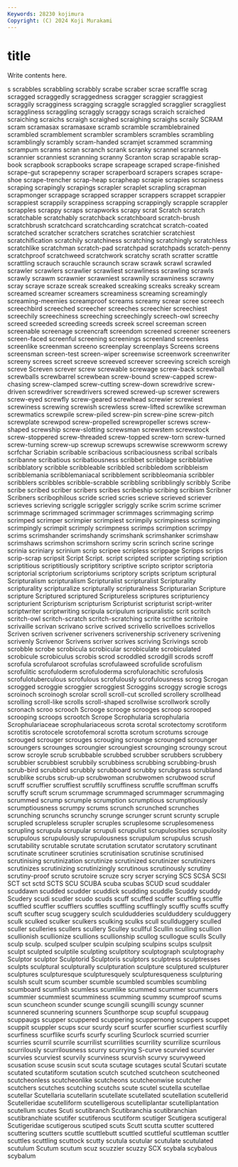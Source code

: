 ```yaml
---
Keywords: 28230 kojimura
Copyright: (C) 2024 Koji Murakami
---
```


# title

Write contents here.



s scrabbles scrabbling scrabbly
scrabe scraber scrae scraffle scrag scragged scraggedly scraggedness scragger scraggier
scraggiest scraggily scragginess scragging scraggle scraggled scragglier scraggliest scraggliness scraggling
scraggly scraggy scrags scraich scraiched scraiching scraichs scraigh scraighed scraighing
scraighs scraily SCRAM scram scramasax scramasaxe scramb scramble scramblebrained scrambled
scramblement scrambler scramblers scrambles scrambling scramblingly scrambly scram-handed scramjet scrammed
scramming scrampum scrams scran scranch scrank scranky scrannel scrannels scrannier
scranniest scranning scranny Scranton scrap scrapable scrap-book scrapbook scrapbooks scrape
scrapeage scraped scrape-finished scrape-gut scrapepenny scraper scraperboard scrapers scrapes scrape-shoe
scrape-trencher scrap-heap scrapheap scrapie scrapies scrapiness scraping scrapingly scrapings scrapler
scraplet scrapling scrapman scrapmonger scrappage scrapped scrapper scrappers scrappet scrappier
scrappiest scrappily scrappiness scrapping scrappingly scrapple scrappler scrapples scrappy scraps
scrapworks scrapy scrat Scratch scratch scratchable scratchably scratchback scratchboard scratch-brush
scratchbrush scratchcard scratchcarding scratchcat scratch-coated scratched scratcher scratchers scratches scratchier
scratchiest scratchification scratchily scratchiness scratching scratchingly scratchless scratchlike scratchman scratch-pad
scratchpad scratchpads scratch-penny scratchproof scratchweed scratchwork scratchy scrath scratter scrattle
scrattling scrauch scrauchle scraunch scraw scrawk scrawl scrawled scrawler scrawlers
scrawlier scrawliest scrawliness scrawling scrawls scrawly scrawm scrawnier scrawniest scrawnily
scrawniness scrawny scray scraye scraze screak screaked screaking screaks screaky
scream screamed screamer screamers screaminess screaming screamingly screaming-meemies screamproof screams
screamy screar scree screech screechbird screeched screecher screeches screechier screechiest
screechily screechiness screeching screechingly screech-owl screechy screed screeded screeding screeds
screek screel screeman screen screenable screenage screencraft screendom screened screener
screeners screen-faced screenful screening screenings screenland screenless screenlike screenman screeno
screenplay screenplays Screens screens screensman screen-test screen-wiper screenwise screenwork screenwriter
screeny screes screet screeve screeved screever screeving screich screigh screve
Screven screver screw screwable screwage screw-back screwball screwballs screwbarrel screwbean
screw-bound screw-capped screw-chasing screw-clamped screw-cutting screw-down screwdrive screw-driven screwdriver screwdrivers
screwed screwed-up screwer screwers screw-eyed screwfly screw-geared screwhead screwier screwiest
screwiness screwing screwish screwless screw-lifted screwlike screwman screwmatics screwpile screw-piled
screw-pin screw-pine screw-pitch screwplate screwpod screw-propelled screwpropeller screws screw-shaped screwship
screw-slotting screwsman screwstem screwstock screw-stoppered screw-threaded screw-topped screw-torn screw-turned screw-turning
screw-up screwup screwups screwwise screwworm screwy scrfchar Scriabin scribable scribacious
scribaciousness scribal scribals scribanne scribatious scribatiousness scribbet scribblage scribblative scribblatory
scribble scribbleable scribbled scribbledom scribbleism scribblemania scribblemaniacal scribblement scribbleomania scribbler
scribblers scribbles scribble-scrabble scribbling scribblingly scribbly Scribe scribe scribed scriber
scribers scribes scribeship scribing scribism Scribner Scribners scribophilous scride scried
scries scrieve scrieved scriever scrieves scrieving scriggle scriggler scriggly scrike
scrim scrime scrimer scrimmage scrimmaged scrimmager scrimmages scrimmaging scrimp scrimped
scrimper scrimpier scrimpiest scrimpily scrimpiness scrimping scrimpingly scrimpit scrimply scrimpness
scrimps scrimption scrimpy scrims scrimshander scrimshandy scrimshank scrimshanker scrimshaw scrimshaws
scrimshon scrimshorn scrimy scrin scrinch scrine scringe scrinia scriniary scrinium
scrip scripee scripless scrippage Scripps scrips scrip-scrap scripsit Script Script.
script scripted scripter scripting scription scriptitious scriptitiously scriptitory scriptive scripto
scriptor scriptoria scriptorial scriptorium scriptoriums scriptory scripts scriptum scriptural Scripturalism
scripturalism Scripturalist scripturalist Scripturality scripturality scripturalize scripturally scripturalness Scripturarian Scripture
scripture Scriptured scriptured Scriptureless scriptures scripturiency scripturient Scripturism scripturism Scripturist
scripturist script-writer scriptwriter scriptwriting scripula scripulum scripuralistic scrit scritch scritch-owl
scritch-scratch scritch-scratching scrite scrithe scritoire scrivaille scrivan scrivano scrive scrived
scrivello scrivelloes scrivellos Scriven scriven scrivener scriveners scrivenership scrivenery scrivening
scrivenly Scrivenor Scrivens scriver scrives scriving Scrivings scrob scrobble scrobe
scrobicula scrobicular scrobiculate scrobiculated scrobicule scrobiculus scrobis scrod scroddled scrodgill
scrods scroff scrofula scrofularoot scrofulas scrofulaweed scrofulide scrofulism scrofulitic scrofuloderm
scrofuloderma scrofulorachitic scrofulosis scrofulotuberculous scrofulous scrofulously scrofulousness scrog Scrogan scrogged
scroggie scroggier scroggiest Scroggins scroggy scrogie scrogs scroinoch scroinogh scrolar
scroll scroll-cut scrolled scrollery scrollhead scrolling scroll-like scrolls scroll-shaped scrollwise
scrollwork scrolly scronach scroo scrooch Scrooge scrooge scrooges scroop scrooped
scrooping scroops scrootch Scrope Scrophularia scrophularia Scrophulariaceae scrophulariaceous scrota scrotal
scrotectomy scrotiform scrotitis scrotocele scrotofemoral scrotta scrotum scrotums scrouge scrouged
scrouger scrouges scrouging scrounge scrounged scrounger scroungers scrounges scroungier scroungiest
scrounging scroungy scrout scrow scroyle scrub scrubbable scrubbed scrubber scrubbers
scrubbery scrubbier scrubbiest scrubbily scrubbiness scrubbing scrubbing-brush scrub-bird scrubbird scrubbly
scrubboard scrubby scrubgrass scrubland scrublike scrubs scrub-up scrubwoman scrubwomen scrubwood
scruf scruff scruffier scruffiest scruffily scruffiness scruffle scruffman scruffs scruffy
scruft scrum scrummage scrummaged scrummager scrummaging scrummed scrump scrumple scrumption
scrumptious scrumptiously scrumptiousness scrumpy scrums scrunch scrunched scrunches scrunching scrunchs
scrunchy scrunge scrunger scrunt scrunty scruple scrupled scrupleless scrupler scruples
scruplesome scruplesomeness scrupling scrupula scrupular scrupuli scrupulist scrupulosities scrupulosity scrupulous
scrupulously scrupulousness scrupulum scrupulus scrush scrutability scrutable scrutate scrutation scrutator
scrutatory scrutinant scrutinate scrutineer scrutinies scrutinisation scrutinise scrutinised scrutinising scrutinization
scrutinize scrutinized scrutinizer scrutinizers scrutinizes scrutinizing scrutinizingly scrutinous scrutinously scrutiny
scrutiny-proof scruto scrutoire scruze scry scryer scrying SCS SCSA SCSI
SCT sct sctd SCTS SCU SCUBA scuba scubas SCUD scud
scuddaler scuddawn scudded scudder scuddick scudding scuddle Scuddy scuddy Scudery
scudi scudler scudo scuds scuff scuffed scuffer scuffing scuffle scuffled
scuffler scufflers scuffles scuffling scufflingly scuffly scuffs scuffy scuft scufter
scug scuggery sculch sculdudderies sculduddery sculduggery sculk sculked sculker sculkers
sculking sculks scull scullduggery sculled sculler sculleries scullers scullery Sculley
scullful Scullin sculling scullion scullionish scullionize scullions scullionship scullog scullogue
sculls Scully sculp sculp. sculped sculper sculpin sculping sculpins sculps
sculpsit sculpt sculpted sculptile sculpting sculptitory sculptograph sculptography Sculptor sculptor
Sculptorid Sculptoris sculptors sculptress sculptresses sculpts sculptural sculpturally sculpturation sculpture
sculptured sculpturer sculptures sculpturesque sculpturesquely sculpturesqueness sculpturing sculsh scult scum
scumber scumble scumbled scumbles scumbling scumboard scumfish scumless scumlike scummed
scummer scummers scummier scummiest scumminess scumming scummy scumproof scums scun
scuncheon scunder scunge scungili scungilli scungy scunner scunnered scunnering scunners
Scunthorpe scup scupful scuppaug scuppaugs scupper scuppered scuppering scuppernong scuppers
scuppet scuppit scuppler scups scur scurdy scurf scurfer scurfier scurfiest
scurfily scurfiness scurflike scurfs scurfy scurling Scurlock scurried scurrier scurries
scurril scurrile scurrilist scurrilities scurrility scurrilize scurrilous scurrilously scurrilousness scurry
scurrying S-curve scurvied scurvier scurvies scurviest scurvily scurviness scurvish scurvy
scurvyweed scusation scuse scusin scut scuta scutage scutages scutal Scutari
scutate scutated scutatiform scutation scutch scutched scutcheon scutcheoned scutcheonless scutcheonlike
scutcheons scutcheonwise scutcher scutchers scutches scutching scutchs scute scutel scutella
scutellae scutellar Scutellaria scutellarin scutellate scutellated scutellation scutellerid Scutelleridae scutelliform
scutelligerous scutelliplantar scutelliplantation scutellum scutes Scuti scutibranch Scutibranchia scutibranchian scutibranchiate
scutifer scutiferous scutiform scutiger Scutigera scutigeral Scutigeridae scutigerous scutiped scuts
Scutt scutta scutter scuttered scuttering scutters scuttle scuttlebutt scuttled scuttleful
scuttleman scuttler scuttles scuttling scuttock scutty scutula scutular scutulate scutulated
scutulum Scutum scutum scuz scuzzier scuzzy SCX scybala scybalous scybalum
